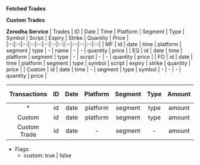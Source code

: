 **Fetched Trades**

**Custom Trades**

**Zerodha Service**
| Trades | ID | Date | Time | Platform | Segment | Type | Symbol | Script | Expiry | Strike | Quantity | Price |
|:-:|:-:|:-:|:-:|:-:|:-:|:-:|:-:|:-:|:-:|:-:|:-:|:-:|
| MF | id | date | time | platform | segment | type | - | name | - | - | quantity | price |
| EQ | id | date | time | platform | segment | type | - | script | - | - | quantity | price |
| FO | id | date | time | platform | segment | type | symbol | script | expiry | strike | quantity | price |
| Custom | id | date | time | - | segment | type | symbol | - | - | - | quantity | price |

| Transactions | ID | Date | Platform | Segment | Type | Amount | TDS | Balance | Txn. Date | Note |
|:-:|:-:|:-:|:-:|:-:|:-:|:-:|:-:|:-:|:-:|:-:|
| * | id | date | platform | segment | type | amount | [tds] | [balance] | txnDate | note |
| Custom | id | date | platform | segment | type | amount | [tds] | - | txnDate | note |
| Custom Trade | id | date | - | segment | - | amount | - | - | txnDate | - |

- Flags:
  - custom: true | false
